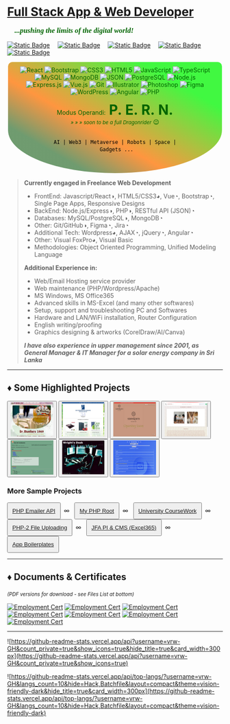 # [Full Stack App & Web Developer](https://vrw-gh.github.io/vrw-GH/ "View My Page")

<div style="align: right; color: darkgreen; font: bold italic 1.2em/1 cursive; text-shadow: 2px 2px 2px 2px white; margin-bottom: 1rem;">🚀 ...pushing the limits of the digital world!</div>

[![Static Badge](https://img.shields.io/badge/017646774278-darkgreen?logo=whatsapp&logoColor=white&labelColor=darkgreen/)](https://wa.me/+4917646774278 "Whatsapp Me")&emsp;
[![Static Badge](https://img.shields.io/badge/%2B49%20176%204677%204278-cyan?label=%F0%9F%93%9E&logoColor=white&labelColor=cyan/)](tel:+4917646774278 "Call my mobile")&emsp;
[![Static Badge](https://img.shields.io/badge/victor.wright%40outlook.de-magenta?logo=microsoftoutlook&logoColor=white&labelColor=magenta/)](mailto:victor.wright@outlook.de "Click to Email")&emsp;
[![Static Badge](https://img.shields.io/badge/Victor%20Wright-blue?logo=linkedin&logoColor=white&labelColor=blue/)](https://www.linkedin.com/in/victor-r-wright/ "Finde me on Linkedin")&emsp;
[![Static Badge](https://img.shields.io/badge/-Wrights%20Desk-black?label=%F0%9F%95%B8&labelColor=darkblue/)](https://www.wrightsdesk.com/ "visit the WrightsDesk Website")&emsp;

<div style="display: flex; flex-wrap: wrap; width: 85vw; max-width: 500px; margin: 0 auto; text-align: center; justify-content: center; background: linear-gradient(30deg,  #02500290 20%,#FF8826E1 40%, #41F841 80%); border-radius: 10px 10px 50% 50% / 10px 10px 100px 100px; color: darkgreen;">
    <div style="max-width: 450px; justify-content: center; padding: 10px;">
        <img src="https://www.svgrepo.com/download/439290/react.svg" alt="React" title="React" height="50" />
        <img  src="https://www.svgrepo.com/download/353498/bootstrap.svg" alt="Bootstrap" title="Bootstrap" height="50" />
        <img  src="https://www.svgrepo.com/download/452185/css-3.svg" alt="CSS3" title="CSS3" height="50" />
        <img  src="https://www.svgrepo.com/download/452228/html-5.svg" alt="HTML5" title="HTML5" height="50" />
        <img  src="https://www.svgrepo.com/download/349419/javascript.svg" alt="JavaScript" title="Javascript" height="50" />
        <img src="https://www.svgrepo.com/download/349540/typescript.svg" alt="TypeScript" title="Typescript" height="50" />
        <img  src="https://www.svgrepo.com/download/439233/mysql.svg" alt="MySQL" title="MySQL" height="50" />
        <img src="https://www.svgrepo.com/download/439231/mongodb.svg" alt="MongoDB" title="MongoDB" height="50" />
        <img src="https://www.svgrepo.com/download/373711/json2.svg" alt="JSON" title="JSON" height="50" />
        <img src="https://www.svgrepo.com/download/439268/postgresql.svg" alt="PostgreSQL" title="PostgreSQL" height="50" />
        <img  src="https://www.svgrepo.com/download/378837/node.svg" alt="Node.js" title="Node" height="50" />
        <img  src="https://www.svgrepo.com/download/353724/express.svg" alt="Express.js" title="Express" height="50" />
        <img  src="https://www.svgrepo.com/download/354528/vue.svg" alt="Vue.js" title="Vue" height="50" />
        <img src="https://www.svgrepo.com/download/475654/github-color.svg" alt="Git" title="Git/GitHub" height="50" />
        <img src="https://www.svgrepo.com/download/452147/adobe-illustrator.svg" alt="Illustrator" title="Adobe Illustrator" height="50" />
        <img  src="https://www.svgrepo.com/download/373968/photoshop.svg" alt="Photoshop" title="Adobe Photoshop" height="50" />
        <img  src="https://www.svgrepo.com/download/448222/figma.svg" alt="Figma" title="Figma" height="50" />
        <img  src="https://www.svgrepo.com/download/349568/wordpress.svg" alt="WordPress" title="WordPress" height="50" />
        <img  src="https://www.svgrepo.com/download/353396/angular-icon.svg" alt="Angular" title="Angular" height="50" />
        <img  src="https://www.svgrepo.com/download/354180/php.svg" alt="PHP" title="PHP8" height="50" />
        <br>
        <p style="padding-bottom: 0;">
            Modus Operandi: &nbsp;<strong style="font-size: 2rem">P.&nbsp;E.&nbsp;R.&nbsp;N.</strong>
            <br>
            <i style="padding-top: 0;"><small>» » » soon to be a full Dragonrider</small></i>&nbsp;😉
        </P>
    </div>
    <p style="margin: 5px 4rem 3rem; color:black">
    <code>AI&nbsp;|&nbsp;Web3&nbsp;| Metaverse&nbsp;|&nbsp;Robots&nbsp;| Space |&nbsp;Gadgets&nbsp;...</code>
    </p>
</div>

>**Currently engaged in Freelance Web Development**
>
>- FrontEnd: Javascript/React◑, HTML5/CSS3◕, Vue◔, Bootstrap◔, Single Page Apps, Responsive Designs
>- BackEnd: Node.js/Express◑, PHP◑, RESTful API (JSON)◔
>- Databases: MySQL/PostgreSQL◑, MongoDB◔
>- Other: Git/GitHub◑, Figma◔, Jira◔
>- Additional Tech: Wordpress◕, AJAX◔, jQuery◔, Angular◔
>- Other: Visual FoxPro◕, Visual Basic
>- Methodologies: Object Oriented Programming, Unified Modeling Language
>
>**Additional Experience in:**
>
>- Web/Email Hosting service provider
>- Web maintenance (PHP/Wordpress/Apache)
>- MS Windows, MS Office365
>- Advanced skills in MS-Excel (and many other softwares)
>- Setup, support and troubleshooting PC and Softwares
>- Hardware and LAN/WiFi installation, Router Configuration
>- English writing/proofing
>- Graphics designing & artworks (CorelDraw/AI/Canva)
>
>***I have also experience in upper management since 2001, as General Manager & IT Manager for a solar energy company in Sri Lanka***

---

## ♦ Some Highlighted Projects

<button><a href="https://vrw-gh.github.io/drmuellers1969/" target="_blank" title="Dr. Muellers 1969">
    <img src="https://raw.githubusercontent.com/vrw-GH/assets/main/repo-media/drmuellers1969/Screenshot.png" width=100 height=80></a></button>
<button><a href="https://vrw-gh.github.io/jfalanka/" target="_blank" title="JFA Lanka Home Page">
    <img src="https://raw.githubusercontent.com/vrw-GH/assets/main/repo-media/jfalanka/Screenshot.png" width=100 height=80></a></button>
<button><a href="https://vrw-gh.github.io/sanskara/" target="_blank" title="Sanskara Front End (with Email-home)">
    <img src="https://raw.githubusercontent.com/vrw-GH/assets/main/repo-media/sanskara/Screenshot.png" width=100 height=80></a></button>
<button><a href="https://vrw-gh.github.io/final-project-wd020/" target="_blank" title="Share My Food">
    <img src="https://raw.githubusercontent.com/vrw-GH/assets/main/repo-media/share-my-food/Screenshot.png" width=100 height=80></a></button>
<button><a href="https://vrw-gh.github.io/sharemyfood-backend/" target="_blank" title="Backend API for ShareMyFood">
    <img src="https://raw.githubusercontent.com/vrw-GH/assets/main/repo-media/share-my-food/Screenshot2.png" width=100 height=80></a></button>
<button><a href="https://vrw-gh.github.io/WD-Home/" target="_blank" title="Wrights-Desk (Personal Site)">
    <img src="https://raw.githubusercontent.com/vrw-GH/assets/main/repo-media/WD-home/Screenshot.png" width=100 height=80></a></button>
<button><a href="https://vrw-gh.github.io/hacker-news/" target="_blank" title="My Hacker News (Coding project)">
    <img src="https://raw.githubusercontent.com/vrw-GH/assets/main/repo-media/hacker-news/Screenshot.png" width=100 height=80></a></button>
<br>

### More Sample Projects

<button style="padding: 10px"><a href="https://vrw-gh.github.io/php-emailer/" target="_blank">PHP Emailer API</a></button>&nbsp; ∞ &nbsp;
<button style="padding: 10px"><a href="https://vrw-gh.github.io/my-php-root/" target="_blank">My PHP Root</a></button>&nbsp; ∞ &nbsp;
<button style="padding: 10px"><a href="https://vrw-gh.github.io/UOM/" target="_blank">University CourseWork</a></button>&nbsp; ∞ &nbsp;
<button style="padding: 10px"><a href="https://vrw-gh.github.io/php-p2/" target="_blank">PHP-2 File Uploading</a></button>&nbsp; ∞ &nbsp;
<button style="padding: 10px"><a href="https://vrw-gh.github.io/jfa-pi-cms/" target="_blank">JFA PI & CMS (Excel365)</a></button>&nbsp; ∞ &nbsp;
<button style="padding: 10px"><a href="https://vrw-gh.github.io/BOILERPLATES/" target="_blank">App Boilerplates</a></button>

---

## ♦ Documents & Certificates

<small><i>(PDF versions for download - see Files List at bottom)</i></small>

[<img src="https://raw.githubusercontent.com/vrw-GH/vrw-GH/main/resume/cv_vw-en.jpg?raw=true" alt="Employment Cert" width="auto" height="100px">](https://raw.githubusercontent.com/vrw-GH/vrw-GH/main/resume/cv_vw-en.jpg?raw=true "Curriculum Vitae")
[<img src="https://raw.githubusercontent.com/vrw-GH/vrw-GH/main/certificates/Victor_Wright-Recommendation_letter.jpg?raw=true" alt="Employment Cert" width="auto" height="100px">](https://raw.githubusercontent.com/vrw-GH/vrw-GH/main/certificates/Victor_Wright-Recommendation_letter.jpg?raw=true "Letter of Recommendation")
[<img src="https://raw.githubusercontent.com/vrw-GH/vrw-GH/main/certificates/WBS-certificate_FS_Web_%26_App_Dev.jpg?raw=true" alt="Employment Cert" width="auto" height="100px">](https://raw.githubusercontent.com/vrw-GH/vrw-GH/main/certificates/WBS-certificate_FS_Web_%26_App_Dev.jpg?raw=true "Graduation Certificate - WBS Coding School")
[<img src="https://raw.githubusercontent.com/vrw-GH/vrw-GH/main/certificates/Front-End_Web_Development_E-Certificate.jpg?raw=true" alt="Employment Cert" width="auto" height="100px">](https://raw.githubusercontent.com/vrw-GH/vrw-GH/main/certificates/Front-End_Web_Development_E-Certificate.jpg?raw=true "Front End Web Dev (University of Moratuwa)")
[<img src="https://raw.githubusercontent.com/vrw-GH/vrw-GH/main/certificates/TutorialsPoint_Cert-Fundementals_of_PHP.jpg?raw=true" alt="Employment Cert" width="auto" height="100px">](https://raw.githubusercontent.com/vrw-GH/vrw-GH/main/certificates/TutorialsPoint_Cert-Fundementals_of_PHP.jpg?raw=true "Fundementals of PHP")
[<img src="https://raw.githubusercontent.com/vrw-GH/vrw-GH/main/certificates/certificate_of_completion_c++.jpg?raw=true" alt="Employment Cert" width="auto" height="100px">](https://raw.githubusercontent.com/vrw-GH/vrw-GH/main/certificates/certificate_of_completion_c++.jpg?raw=true "C++ Certification")
[<img src="https://github.com/vrw-GH/vrw-GH/raw/main/certificates/JFA_Emp-Certificate.jpg?raw=true" alt="Employment Cert" width="auto" height="100px">](https://github.com/vrw-GH/vrw-GH/raw/main/certificates/JFA_Emp-Certificate.jpg?raw=true "JFA Employment Certificate")

---

![https://github-readme-stats.vercel.app/api?username=vrw-GH&count_private=true&show_icons=true&hide_title=true&card_width=300px](https://github-readme-stats.vercel.app/api?username=vrw-GH&count_private=true&show_icons=true)

![https://github-readme-stats.vercel.app/api/top-langs/?username=vrw-GH&langs_count=10&hide=Hack,Batchfile&layout=compact&theme=vision-friendly-dark&hide_title=true&card_width=300px](https://github-readme-stats.vercel.app/api/top-langs/?username=vrw-GH&langs_count=10&hide=Hack,Batchfile&layout=compact&theme=vision-friendly-dark)

